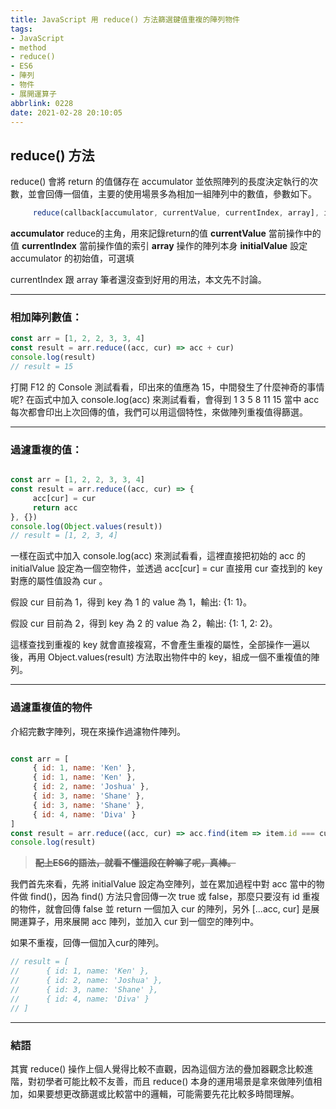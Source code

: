 ```yaml
---
title: JavaScript 用 reduce() 方法篩選鍵值重複的陣列物件
tags: 
- JavaScript 
- method
- reduce()
- ES6
- 陣列
- 物件
- 展開運算子
abbrlink: 0228
date: 2021-02-28 20:10:05
---
```



 ## reduce() 方法

reduce() 會將 return 的值儲存在 accumulator 並依照陣列的長度決定執行的次數，並會回傳一個值，主要的使用場景多為相加一組陣列中的數值，參數如下。

```javascript
     reduce(callback[accumulator, currentValue, currentIndex, array], initialValue)
```

**accumulator** reduce的主角，用來記錄return的值
**currentValue** 當前操作中的值
**currentIndex** 當前操作值的索引
**array** 操作的陣列本身
**initialValue** 設定 accumulator 的初始值，可選填

currentIndex 跟 array 筆者還沒查到好用的用法，本文先不討論。

---


### 相加陣列數值：

```javascript
const arr = [1, 2, 2, 3, 3, 4]
const result = arr.reduce((acc, cur) => acc + cur)
console.log(result)
// result = 15
```

打開 F12 的 Console 測試看看，印出來的值應為 15，中間發生了什麼神奇的事情呢?
在函式中加入 console.log(acc) 來測試看看，會得到 1 3 5 8 11 15 當中 acc 每次都會印出上次回傳的值，我們可以用這個特性，來做陣列重複值得篩選。


---

### 過濾重複的值：

```javascript

const arr = [1, 2, 2, 3, 3, 4]
const result = arr.reduce((acc, cur) => {
     acc[cur] = cur
     return acc
}, {})
console.log(Object.values(result))
// result = [1, 2, 3, 4]

```

一樣在函式中加入 console.log(acc) 來測試看看，這裡直接把初始的 acc 的 initialValue 設定為一個空物件，並透過 acc[cur] = cur 直接用 cur 查找到的 key 對應的屬性值設為 cur 。

假設 cur 目前為 1，得到 key 為 1 的 value 為 1，輸出: {1: 1}。

假設 cur 目前為 2，得到 key 為 2 的 value 為 2，輸出: {1: 1, 2: 2}。

這樣查找到重複的 key 就會直接複寫，不會產生重複的屬性，全部操作一遍以後，再用 Object.values(result) 方法取出物件中的 key，組成一個不重複值的陣列。

---

### 過濾重複值的物件

介紹完數字陣列，現在來操作過濾物件陣列。

```javascript

const arr = [
     { id: 1, name: 'Ken' },
     { id: 1, name: 'Ken' },
     { id: 2, name: 'Joshua' },
     { id: 3, name: 'Shane' },
     { id: 3, name: 'Shane' },
     { id: 4, name: 'Diva' }
]
const result = arr.reduce((acc, cur) => acc.find(item => item.id === cur.id) ? acc : [...acc, cur], [])
console.log(result)

```

> <s>**配上ES6的語法，就看不懂這段在幹嘛了呢，真棒。**</s>

我們首先來看，先將 initialValue 設定為空陣列，並在累加過程中對 acc 當中的物件做 find()，因為 find() 方法只會回傳一次 true 或 false，那麼只要沒有 id 重複的物件，就會回傳 false 並 return 一個加入 cur 的陣列，另外 [...acc, cur] 是展開運算子，用來展開 acc 陣列，並加入 cur 到一個空的陣列中。

如果不重複，回傳一個加入cur的陣列。

```javascript
// result = [
//      { id: 1, name: 'Ken' },
//      { id: 2, name: 'Joshua' },
//      { id: 3, name: 'Shane' },
//      { id: 4, name: 'Diva' }
// ]
```

---

### 結語

其實 reduce() 操作上個人覺得比較不直觀，因為這個方法的疊加器觀念比較進階，對初學者可能比較不友善，而且 reduce() 本身的運用場景是拿來做陣列值相加，如果要想更改篩選或比較當中的邏輯，可能需要先花比較多時間理解。
